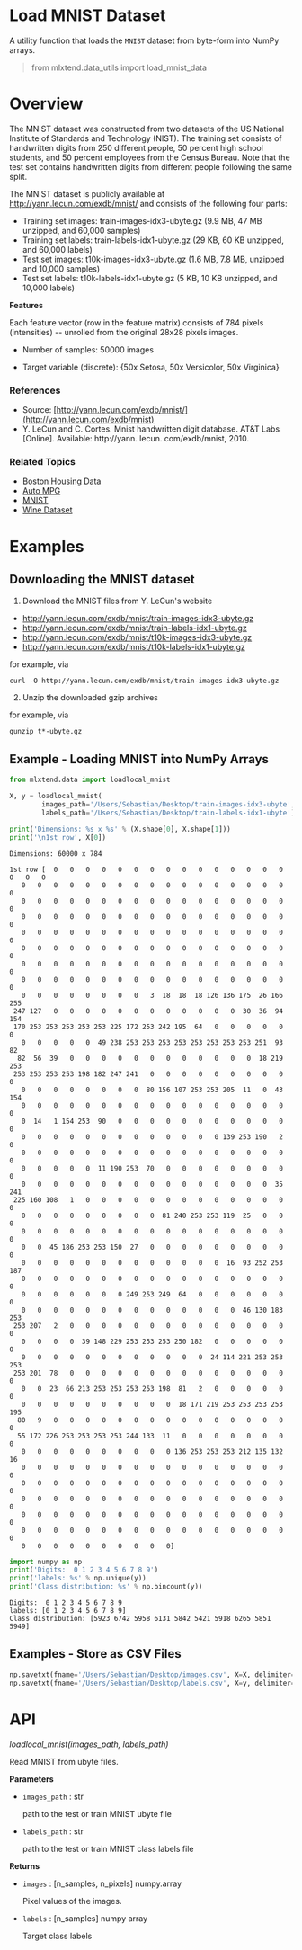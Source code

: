 # Load MNIST Dataset

A utility function that loads the `MNIST` dataset from byte-form into NumPy arrays.

> from mlxtend.data_utils import load_mnist_data

# Overview

The MNIST dataset was constructed from two datasets of the US National Institute of Standards and Technology (NIST). The training set consists of handwritten digits from 250 different people, 50 percent high school students, and 50 percent employees from the Census Bureau. Note that the test set contains handwritten digits from different people following the same split.

The MNIST dataset is publicly available at http://yann.lecun.com/exdb/mnist/ and consists of the following four parts:
- Training set images: train-images-idx3-ubyte.gz (9.9 MB, 47 MB unzipped, and 60,000 samples)
- Training set labels: train-labels-idx1-ubyte.gz (29 KB, 60 KB unzipped, and 60,000 labels)
- Test set images: t10k-images-idx3-ubyte.gz (1.6 MB, 7.8 MB, unzipped and 10,000 samples)
- Test set labels: t10k-labels-idx1-ubyte.gz (5 KB, 10 KB unzipped, and 10,000 labels)



**Features**

Each feature vector (row in the feature matrix) consists of 784 pixels (intensities) -- unrolled from the original 28x28 pixels images.


- Number of samples: 50000 images


- Target variable (discrete): {50x Setosa, 50x Versicolor, 50x Virginica}


### References

- Source: [http://yann.lecun.com/exdb/mnist/](http://yann.lecun.com/exdb/mnist)
- Y. LeCun and C. Cortes. Mnist handwritten digit database. AT&T Labs [Online]. Available: http://yann. lecun. com/exdb/mnist, 2010.


### Related Topics

- [Boston Housing Data](../data/boston_housing.html)
- [Auto MPG](../data/autompg.html)
- [MNIST](../data/mnist.html)
- [Wine Dataset](../data/wine.html)

# Examples

## Downloading the MNIST dataset

1) Download the MNIST files from Y. LeCun's website

- http://yann.lecun.com/exdb/mnist/train-images-idx3-ubyte.gz
- http://yann.lecun.com/exdb/mnist/train-labels-idx1-ubyte.gz
- http://yann.lecun.com/exdb/mnist/t10k-images-idx3-ubyte.gz
- http://yann.lecun.com/exdb/mnist/t10k-labels-idx1-ubyte.gz

for example, via

    curl -O http://yann.lecun.com/exdb/mnist/train-images-idx3-ubyte.gz
    
2) Unzip the downloaded gzip archives

for example, via

    gunzip t*-ubyte.gz

## Example - Loading MNIST into NumPy Arrays


```python
from mlxtend.data import loadlocal_mnist
```


```python
X, y = loadlocal_mnist(
        images_path='/Users/Sebastian/Desktop/train-images-idx3-ubyte', 
        labels_path='/Users/Sebastian/Desktop/train-labels-idx1-ubyte')

```


```python
print('Dimensions: %s x %s' % (X.shape[0], X.shape[1]))
print('\n1st row', X[0])
```

    Dimensions: 60000 x 784
    
    1st row [  0   0   0   0   0   0   0   0   0   0   0   0   0   0   0   0   0   0
       0   0   0   0   0   0   0   0   0   0   0   0   0   0   0   0   0   0
       0   0   0   0   0   0   0   0   0   0   0   0   0   0   0   0   0   0
       0   0   0   0   0   0   0   0   0   0   0   0   0   0   0   0   0   0
       0   0   0   0   0   0   0   0   0   0   0   0   0   0   0   0   0   0
       0   0   0   0   0   0   0   0   0   0   0   0   0   0   0   0   0   0
       0   0   0   0   0   0   0   0   0   0   0   0   0   0   0   0   0   0
       0   0   0   0   0   0   0   0   0   0   0   0   0   0   0   0   0   0
       0   0   0   0   0   0   0   0   3  18  18  18 126 136 175  26 166 255
     247 127   0   0   0   0   0   0   0   0   0   0   0   0  30  36  94 154
     170 253 253 253 253 253 225 172 253 242 195  64   0   0   0   0   0   0
       0   0   0   0   0  49 238 253 253 253 253 253 253 253 253 251  93  82
      82  56  39   0   0   0   0   0   0   0   0   0   0   0   0  18 219 253
     253 253 253 253 198 182 247 241   0   0   0   0   0   0   0   0   0   0
       0   0   0   0   0   0   0   0  80 156 107 253 253 205  11   0  43 154
       0   0   0   0   0   0   0   0   0   0   0   0   0   0   0   0   0   0
       0  14   1 154 253  90   0   0   0   0   0   0   0   0   0   0   0   0
       0   0   0   0   0   0   0   0   0   0   0   0   0 139 253 190   2   0
       0   0   0   0   0   0   0   0   0   0   0   0   0   0   0   0   0   0
       0   0   0   0   0  11 190 253  70   0   0   0   0   0   0   0   0   0
       0   0   0   0   0   0   0   0   0   0   0   0   0   0   0   0  35 241
     225 160 108   1   0   0   0   0   0   0   0   0   0   0   0   0   0   0
       0   0   0   0   0   0   0   0   0  81 240 253 253 119  25   0   0   0
       0   0   0   0   0   0   0   0   0   0   0   0   0   0   0   0   0   0
       0   0  45 186 253 253 150  27   0   0   0   0   0   0   0   0   0   0
       0   0   0   0   0   0   0   0   0   0   0   0   0  16  93 252 253 187
       0   0   0   0   0   0   0   0   0   0   0   0   0   0   0   0   0   0
       0   0   0   0   0   0   0 249 253 249  64   0   0   0   0   0   0   0
       0   0   0   0   0   0   0   0   0   0   0   0   0   0  46 130 183 253
     253 207   2   0   0   0   0   0   0   0   0   0   0   0   0   0   0   0
       0   0   0   0  39 148 229 253 253 253 250 182   0   0   0   0   0   0
       0   0   0   0   0   0   0   0   0   0   0   0  24 114 221 253 253 253
     253 201  78   0   0   0   0   0   0   0   0   0   0   0   0   0   0   0
       0   0  23  66 213 253 253 253 253 198  81   2   0   0   0   0   0   0
       0   0   0   0   0   0   0   0   0   0  18 171 219 253 253 253 253 195
      80   9   0   0   0   0   0   0   0   0   0   0   0   0   0   0   0   0
      55 172 226 253 253 253 253 244 133  11   0   0   0   0   0   0   0   0
       0   0   0   0   0   0   0   0   0   0 136 253 253 253 212 135 132  16
       0   0   0   0   0   0   0   0   0   0   0   0   0   0   0   0   0   0
       0   0   0   0   0   0   0   0   0   0   0   0   0   0   0   0   0   0
       0   0   0   0   0   0   0   0   0   0   0   0   0   0   0   0   0   0
       0   0   0   0   0   0   0   0   0   0   0   0   0   0   0   0   0   0
       0   0   0   0   0   0   0   0   0   0   0   0   0   0   0   0   0   0
       0   0   0   0   0   0   0   0   0   0]



```python
import numpy as np
print('Digits:  0 1 2 3 4 5 6 7 8 9')
print('labels: %s' % np.unique(y))
print('Class distribution: %s' % np.bincount(y))
```

    Digits:  0 1 2 3 4 5 6 7 8 9
    labels: [0 1 2 3 4 5 6 7 8 9]
    Class distribution: [5923 6742 5958 6131 5842 5421 5918 6265 5851 5949]


## Examples - Store as CSV Files


```python
np.savetxt(fname='/Users/Sebastian/Desktop/images.csv', X=X, delimiter=',', fmt='%d')
np.savetxt(fname='/Users/Sebastian/Desktop/labels.csv', X=y, delimiter=',', fmt='%d')
```

# API


*loadlocal_mnist(images_path, labels_path)*

Read MNIST from ubyte files.

**Parameters**

- `images_path` : str

    path to the test or train MNIST ubyte file

- `labels_path` : str

    path to the test or train MNIST class labels file

**Returns**

- `images` : [n_samples, n_pixels] numpy.array

    Pixel values of the images.

- `labels` : [n_samples] numpy array

    Target class labels


